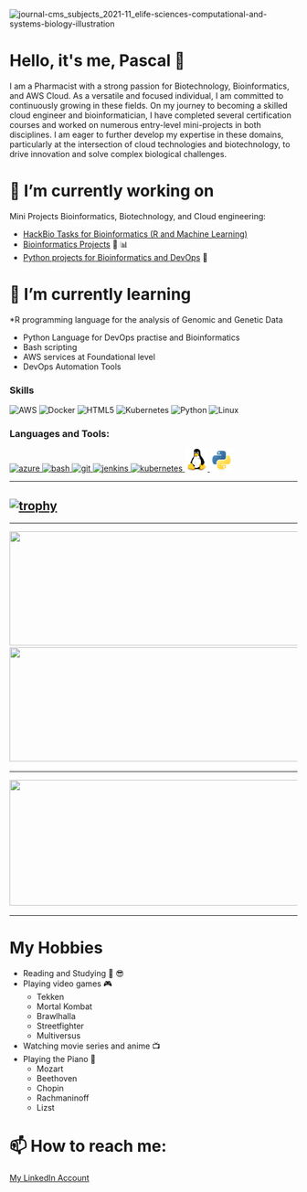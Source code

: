 ![journal-cms_subjects_2021-11_elife-sciences-computational-and-systems-biology-illustration](https://github.com/Onaho-Pascal/Onaho-Pascal/assets/156159318/34e8b4da-51b5-425d-98c0-7b40f34ba4e2)





# Hello, it's me, Pascal 👋

I am a Pharmacist with a strong passion for Biotechnology, Bioinformatics, and AWS Cloud. As a versatile and focused individual, I am committed to continuously growing in these fields. On my journey to becoming a skilled cloud engineer and bioinformatician, I have completed several certification courses and worked on numerous entry-level mini-projects in both disciplines. I am eager to further develop my expertise in these domains, particularly at the intersection of cloud technologies and biotechnology, to drive innovation and solve complex biological challenges.
  
  

# 🔭 I’m currently working on
Mini Projects  Bioinformatics, Biotechnology, and Cloud engineering:  
* [HackBio Tasks for Bioinformatics (R and Machine Learning)](https://github.com/Onaho-Pascal/Hackbio-Internship)
* [Bioinformatics Projects](https://github.com/Onaho-Pascal/Bioinformatics-Projects.git) 🧬 📊
* [Python projects for Bioinformatics and DevOps](https://github.com/Onaho-Pascal/Python-Files.git)  🐍


# 🌱 I’m currently learning    
*R programming language for the analysis of Genomic and Genetic Data
* Python Language for DevOps practise and Bioinformatics
* Bash scripting
* AWS services at Foundational level
* DevOps Automation Tools
  
### Skills
![AWS](https://img.shields.io/badge/AWS-%23FF9900.svg?style=for-the-badge&logo=amazon-aws&logoColor=white)
![Docker](https://img.shields.io/badge/docker-%230db7ed.svg?style=for-the-badge&logo=docker&logoColor=white)
![HTML5](https://img.shields.io/badge/html5-%23E34F26.svg?style=for-the-badge&logo=html5&logoColor=white)
![Kubernetes](https://img.shields.io/badge/kubernetes-%23326ce5.svg?style=for-the-badge&logo=kubernetes&logoColor=white)
![Python](https://img.shields.io/badge/python-3670A0?style=for-the-badge&logo=python&logoColor=ffdd54)
![Linux](https://img.shields.io/badge/Linux-FCC624?style=for-the-badge&logo=linux&logoColor=black)


<h3 align="left">Languages and Tools:</h3>
<p align="left"> <a href="https://azure.microsoft.com/en-in/" target="_blank" rel="noreferrer"> <img src="https://www.vectorlogo.zone/logos/microsoft_azure/microsoft_azure-icon.svg" alt="azure" width="40" height="40"/> </a> <a href="https://www.gnu.org/software/bash/" target="_blank" rel="noreferrer"> <img src="https://www.vectorlogo.zone/logos/gnu_bash/gnu_bash-icon.svg" alt="bash" width="40" height="40"/> </a> <a href="https://git-scm.com/" target="_blank" rel="noreferrer"> <img src="https://www.vectorlogo.zone/logos/git-scm/git-scm-icon.svg" alt="git" width="40" height="40"/> </a> <a href="https://www.jenkins.io" target="_blank" rel="noreferrer"> <img src="https://www.vectorlogo.zone/logos/jenkins/jenkins-icon.svg" alt="jenkins" width="40" height="40"/> </a> <a href="https://kubernetes.io" target="_blank" rel="noreferrer"> <img src="https://www.vectorlogo.zone/logos/kubernetes/kubernetes-icon.svg" alt="kubernetes" width="40" height="40"/> </a> <a href="https://www.linux.org/" target="_blank" rel="noreferrer"> <img src="https://raw.githubusercontent.com/devicons/devicon/master/icons/linux/linux-original.svg" alt="linux" width="40" height="40"/> </a> <a href="https://www.python.org" target="_blank" rel="noreferrer"> <img src="https://raw.githubusercontent.com/devicons/devicon/master/icons/python/python-original.svg" alt="python" width="40" height="40"/> </a> </p>

---
[![trophy](https://github-profile-trophy.vercel.app/?username=Onaho-Pascal&title=Stars,Followers,Commits,Repositories,MultipleLang,PullRequest&theme=onedark)](https://github.com/ryo-ma/github-profile-trophy)
---
---

<p align="center">
  <img width="600" height="200" src="https://github-readme-stats.vercel.app/api?username=Onaho-Pascal&show_icons=true&theme=vision-friendly-dark">
  <img width="600" height="200" src="https://github-readme-stats.vercel.app/api/top-langs/?username=Onaho-Pascal&size_weight=0.15&count_weight=0.5&layout=compact&theme=vision-friendly-dark">
</p>


---

  
<p align="center">
  <img width="900" height="220" src="https://streak-stats.demolab.com?user=Onaho-Pascal&theme=highcontrast&hide_border=true&border_radius=5&card_width=800">
</p>


---

  



# My Hobbies
* Reading and Studying 📖 😎
* Playing video games 🎮
  - Tekken
  - Mortal Kombat
  - Brawlhalla
  - Streetfighter
  - Multiversus
* Watching movie series and anime 📺
* Playing the Piano 🎹
  - Mozart
  - Beethoven
  - Chopin
  - Rachmaninoff
  - Lizst
# 📫 How to reach me:
[My LinkedIn Account](https://www.linkedin.com/in/pascalonaho/)
